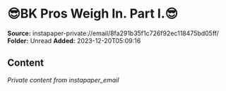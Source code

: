 # 😎BK Pros Weigh In. Part I.😎

**Source:** instapaper-private://email/8fa291b35f1c726f92ec118475bd05ff/
**Folder:** Unread
**Added:** 2023-12-20T05:09:16




## Content
*Private content from instapaper_email*
